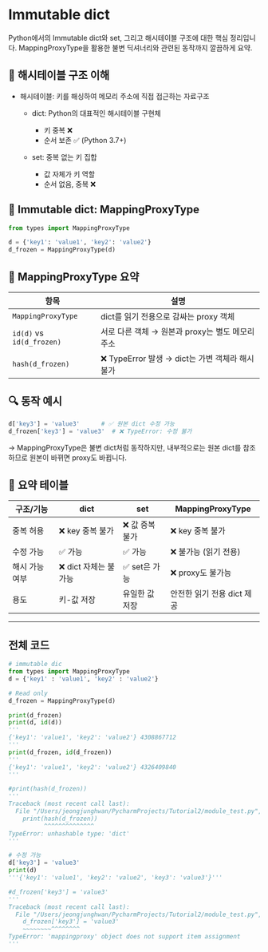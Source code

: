 # Immutable dict
Python에서의 Immutable dict와 set, 그리고 해시테이블 구조에 대한 핵심 정리입니다. 
MappingProxyType을 활용한 불변 딕셔너리와 관련된 동작까지 깔끔하게 요약.

## 🧠 해시테이블 구조 이해
- 해시테이블: 키를 해싱하여 메모리 주소에 직접 접근하는 자료구조
  - dict: Python의 대표적인 해시테이블 구현체
    - 키 중복 ❌
    - 순서 보존 ✅ (Python 3.7+)
  
  - set: 중복 없는 키 집합
    - 값 자체가 키 역할
    - 순서 없음, 중복 ❌

## 🔐 Immutable dict: MappingProxyType
```python
from types import MappingProxyType

d = {'key1': 'value1', 'key2': 'value2'}
d_frozen = MappingProxyType(d)
```

## 🔐 MappingProxyType 요약
| 항목               | 설명                                                  |
|--------------------|-------------------------------------------------------|
| `MappingProxyType` | dict를 읽기 전용으로 감싸는 proxy 객체                 |
| `id(d)` vs `id(d_frozen)` | 서로 다른 객체 → 원본과 proxy는 별도 메모리 주소       |
| `hash(d_frozen)`   | ❌ TypeError 발생 → dict는 가변 객체라 해시 불가         |



## 🔍 동작 예시
```python
d['key3'] = 'value3'      # ✅ 원본 dict 수정 가능
d_frozen['key3'] = 'value3'  # ❌ TypeError: 수정 불가
```

→ MappingProxyType은 불변 dict처럼 동작하지만, 내부적으로는 원본 dict를 참조하므로 원본이 바뀌면 proxy도 바뀝니다.

## 📘 요약 테이블
| 구조/기능         | dict                 | set                  | MappingProxyType         |
|------------------|----------------------|----------------------|---------------------------|
| 중복 허용         | ❌ key 중복 불가       | ❌ 값 중복 불가        | ❌ key 중복 불가           |
| 수정 가능         | ✅ 가능               | ✅ 가능               | ❌ 불가능 (읽기 전용)       |
| 해시 가능 여부     | ❌ dict 자체는 불가능   | ✅ set은 가능          | ❌ proxy도 불가능           |
| 용도              | 키-값 저장            | 유일한 값 저장         | 안전한 읽기 전용 dict 제공 |

---

## 전체 코드
```python
# immutable dic
from types import MappingProxyType
d = {'key1' : 'value1', 'key2' : 'value2'}

# Read only
d_frozen = MappingProxyType(d)

print(d_frozen)
print(d, id(d))
'''
{'key1': 'value1', 'key2': 'value2'} 4308867712
'''
print(d_frozen, id(d_frozen))
'''
{'key1': 'value1', 'key2': 'value2'} 4326409840
'''

#print(hash(d_frozen))
'''
Traceback (most recent call last):
  File "/Users/jeongjunghwan/PycharmProjects/Tutorial2/module_test.py", line 21, in <module>
    print(hash(d_frozen))
          ^^^^^^^^^^^^^^
TypeError: unhashable type: 'dict'
'''

# 수정 가능
d['key3'] = 'value3'
print(d)
'''{'key1': 'value1', 'key2': 'value2', 'key3': 'value3'}'''

#d_frozen['key3'] = 'value3'
'''
Traceback (most recent call last):
  File "/Users/jeongjunghwan/PycharmProjects/Tutorial2/module_test.py", line 34, in <module>
    d_frozen['key3'] = 'value3'
    ~~~~~~~~^^^^^^^^
TypeError: 'mappingproxy' object does not support item assignment
'''


```

